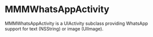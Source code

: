 MMMWhatsAppActivity
===================

MMMWhatsAppActivity is a UIActivity subclass providing WhatsApp support for text (NSString) or image (UIImage).
